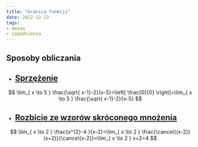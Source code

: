 ```yaml
---
title: "Granica funkcji"
date: 2022-12-23
tags:
- amzea
- zagadnienia
---
```



## Sposoby obliczania
- ## [Sprzężenie](I%20semestr/Amzea/II%20kolokwium/Sprzężenie.md)

$$
\lim_{ x \to 5 } \frac{\sqrt{ x-1}-2}{x-5}=\left[ \frac{0}{0} \right]=\lim_{ x \to 5 } \frac{\sqrt{ x-1}-2}{x-5}
$$

- ## [Rozbicie ze wzorów skróconego mnożenia](I%20semestr/Amzea/II%20kolokwium/Rozbicie%20ze%20wzorów%20skróconego%20mnożenia.md)
$$
\lim_{ x \to 2 } \frac{x^{2}-4 }{x-2}=\lim_{ x \to 2 } \frac{\cancel{(x-2)} (x+2)}{\cancel{x-2}}=\lim_{ x \to 2 } x+2=4
$$
